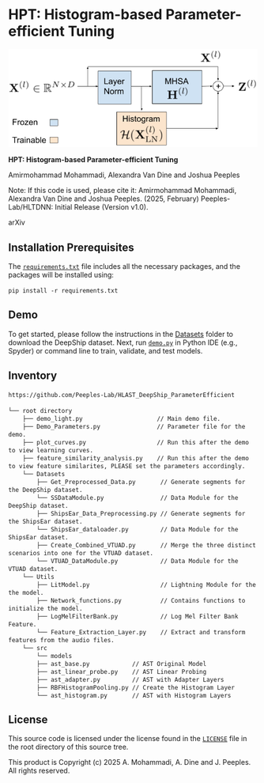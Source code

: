 # HPT: Histogram-based Parameter-efficient Tuning
<p align="center">
  <img src="Figures/Workflow.png" alt="Workflow Diagram">
</p>


**HPT: Histogram-based Parameter-efficient Tuning**

Amirmohammad Mohammadi, Alexandra Van Dine and Joshua Peeples

Note: If this code is used, please cite it: Amirmohammad Mohammadi, Alexandra Van Dine and Joshua Peeples. (2025, February) Peeples-Lab/HLTDNN: Initial Release (Version v1.0). 

arXiv

## Installation Prerequisites

The [`requirements.txt`](requirements.txt) file includes all the necessary packages, and the packages will be installed using:

   ```pip install -r requirements.txt```

## Demo

To get started, please follow the instructions in the [Datasets](Datasets) folder to download the DeepShip dataset.
Next, run [`demo.py`](demo.py) in Python IDE (e.g., Spyder) or command line to train, validate, and test models. 


## Inventory

```
https://github.com/Peeples-Lab/HLAST_DeepShip_ParameterEfficient 

└── root directory
    ├── demo_light.py                     // Main demo file.
    ├── Demo_Parameters.py                // Parameter file for the demo.
    ├── plot_curves.py                    // Run this after the demo to view learning curves. 
    ├── feature_similarity_analysis.py    // Run this after the demo to view feature similarites, PLEASE set the parameters accordingly. 
    └── Datasets                
        ├── Get_Preprocessed_Data.py       // Generate segments for the DeepShip dataset.
        └── SSDataModule.py                // Data Module for the DeepShip dataset.
        ├── ShipsEar_Data_Preprocessing.py // Generate segments for the ShipsEar dataset.
        └── ShipsEar_dataloader.py         // Data Module for the ShipsEar dataset.
        ├── Create_Combined_VTUAD.py 	   // Merge the three distinct scenarios into one for the VTUAD dataset.
        └── VTUAD_DataModule.py            // Data Module for the VTUAD dataset.
    └── Utils                     
        ├── LitModel.py                    // Lightning Module for the the model.
        ├── Network_functions.py           // Contains functions to initialize the model.
        ├── LogMelFilterBank.py            // Log Mel Filter Bank Feature.
        └── Feature_Extraction_Layer.py    // Extract and transform features from the audio files.
    └── src
    	└── models              
		├── ast_base.py            // AST Original Model
		├── ast_linear_probe.py    // AST Linear Probing
		├── ast_adapter.py         // AST with Adapter Layers
		├── RBFHistogramPooling.py // Create the Histogram Layer
		└── ast_histogram.py       // AST with Histogram Layers

```

## License

This source code is licensed under the license found in the [`LICENSE`](LICENSE) file in the root directory of this source tree.

This product is Copyright (c) 2025 A. Mohammadi, A. Dine and J. Peeples. All rights reserved.


